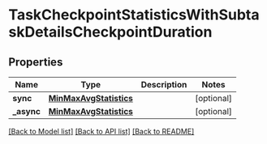 # TaskCheckpointStatisticsWithSubtaskDetailsCheckpointDuration

## Properties
Name | Type | Description | Notes
------------ | ------------- | ------------- | -------------
**sync** | [**MinMaxAvgStatistics**](MinMaxAvgStatistics.md) |  | [optional] 
**_async** | [**MinMaxAvgStatistics**](MinMaxAvgStatistics.md) |  | [optional] 

[[Back to Model list]](../README.md#documentation-for-models) [[Back to API list]](../README.md#documentation-for-api-endpoints) [[Back to README]](../README.md)

